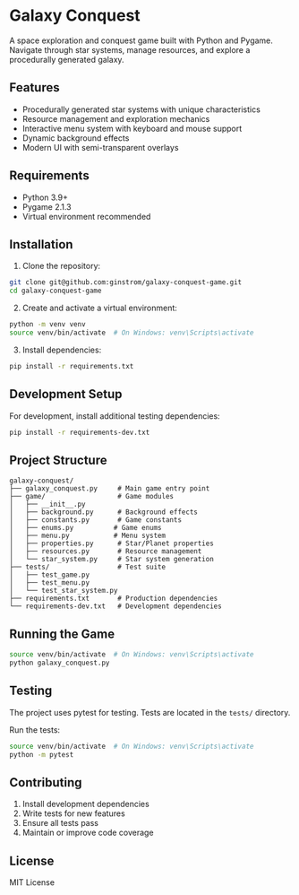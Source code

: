 Galaxy Conquest
==============

A space exploration and conquest game built with Python and Pygame. Navigate through star systems, manage resources, and explore a procedurally generated galaxy.

## Features

- Procedurally generated star systems with unique characteristics
- Resource management and exploration mechanics
- Interactive menu system with keyboard and mouse support
- Dynamic background effects
- Modern UI with semi-transparent overlays

## Requirements

- Python 3.9+
- Pygame 2.1.3
- Virtual environment recommended

## Installation

1. Clone the repository:
```bash
git clone git@github.com:ginstrom/galaxy-conquest-game.git
cd galaxy-conquest-game
```

2. Create and activate a virtual environment:
```bash
python -m venv venv
source venv/bin/activate  # On Windows: venv\Scripts\activate
```

3. Install dependencies:
```bash
pip install -r requirements.txt
```

## Development Setup

For development, install additional testing dependencies:
```bash
pip install -r requirements-dev.txt
```

## Project Structure

```
galaxy-conquest/
├── galaxy_conquest.py     # Main game entry point
├── game/                  # Game modules
│   ├── __init__.py
│   ├── background.py      # Background effects
│   ├── constants.py       # Game constants
│   ├── enums.py          # Game enums
│   ├── menu.py           # Menu system
│   ├── properties.py      # Star/Planet properties
│   ├── resources.py       # Resource management
│   └── star_system.py     # Star system generation
├── tests/                 # Test suite
│   ├── test_game.py
│   ├── test_menu.py
│   └── test_star_system.py
├── requirements.txt       # Production dependencies
└── requirements-dev.txt   # Development dependencies
```

## Running the Game

```bash
source venv/bin/activate  # On Windows: venv\Scripts\activate
python galaxy_conquest.py
```

## Testing

The project uses pytest for testing. Tests are located in the `tests/` directory.

Run the tests:
```bash
source venv/bin/activate  # On Windows: venv\Scripts\activate
python -m pytest
```

## Contributing

1. Install development dependencies
2. Write tests for new features
3. Ensure all tests pass
4. Maintain or improve code coverage

## License

MIT License